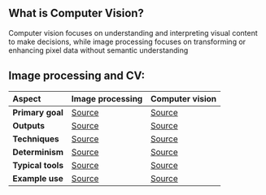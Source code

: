  ## What is Computer Vision?

Computer vision focuses on understanding and interpreting visual content to make decisions, while image processing focuses on transforming or enhancing pixel data without semantic understanding


## Image processing and CV:

| Aspect          | Image processing                                                                              | Computer vision                                                                                  |
| :-------------- | :-------------------------------------------------------------------------------------------- | :----------------------------------------------------------------------------------------------- |
| **Primary goal** | [Source](https://opencv.org/blog/computer-vision-and-image-processing/)                         | [Source](https://opencv.org/blog/computer-vision-and-image-processing/)                            |
| **Outputs** | [Source](https://milvus.io/ai-quick-reference/what-is-ai-computer-vision-vs-image-processing) | [Source](https://www.ultralytics.com/blog/computer-vision-vs-image-processing-the-key-differences) |
| **Techniques** | [Source](https://milvus.io/ai-quick-reference/what-is-ai-computer-vision-vs-image-processing) | [Source](https://akridata.ai/blog/computer-vision-vs-image-processing/)                            |
| **Determinism** | [Source](https://milvus.io/ai-quick-reference/what-is-ai-computer-vision-vs-image-processing) | [Source](https://milvus.io/ai-quick-reference/what-is-ai-computer-vision-vs-image-processing)    |
| **Typical tools** | [Source](https://milvus.io/ai-quick-reference/what-is-ai-computer-vision-vs-image-processing) | [Source](https://www.ultralytics.com/blog/computer-vision-vs-image-processing-the-key-differences) |
| **Example use** | [Source](https://opencv.org/blog/computer-vision-and-image-processing/)                         | [Source](https://www.ultralytics.com/blog/computer-vision-vs-image-processing-the-key-differences) |
